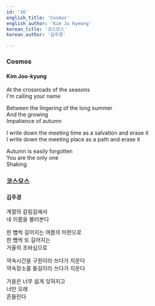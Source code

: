 ```yaml
---
id: '16'
english_title: 'Cosmos'
english_author: 'Kim Ju Kyeong'
korean_title: '코스모스'
korean_author: '김주경'

---
```

### Cosmos
#### Kim Joo-kyung

At the crossroads of the seasons\
I'm calling your name

Between the lingering of the long summer\
And the growing\
Impatience of autumn

I write down the meeting time as a salvation and erase it\
I write down the meeting place as a path and erase it

Autumn is easily forgotten\
You are the only one\
Shaking

### 코스모스
#### 김주경

계절의 갈림길에서\
네 이름을 불러본다

한 뼘씩 길어지는 여름의 미련으로\
한 뼘씩 또 길어지는\
거울의 조바심으로

약속시간을 구원이라 쓰다가 지운다\
약속장소를 들길이라 쓰다가 지운다

가을은 너무 쉽게 잊혀지고\
너만 오래\
흔들린다
